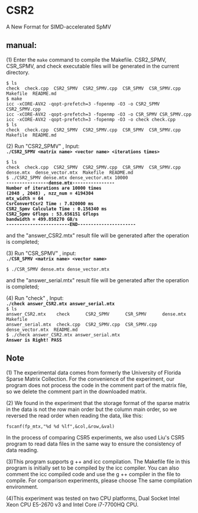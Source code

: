 # CSR2
A New Format for SIMD-accelerated SpMV

## manual:

(1) Enter the `make` command to compile the Makefile. CSR2_SPMV, CSR_SPMV, and check executable files will be generated in the current directory.  
  
`$ ls`  
`check  check.cpp  CSR2_SPMV  CSR2_SPMV.cpp  CSR_SPMV  CSR_SPMV.cpp  Makefile  README.md`  
`$ make`  
`icc -xCORE-AVX2 -qopt-prefetch=3 -fopenmp -O3 -o CSR2_SPMV CSR2_SPMV.cpp`  
`icc -xCORE-AVX2 -qopt-prefetch=3 -fopenmp -O3 -o CSR_SPMV CSR_SPMV.cpp`  
`icc -xCORE-AVX2 -qopt-prefetch=3 -fopenmp -O3 -o check check.cpp`  
`$ ls`   
`check  check.cpp  CSR2_SPMV  CSR2_SPMV.cpp  CSR_SPMV  CSR_SPMV.cpp  Makefile  README.md`  
  
(2) Run "CSR2_SPMV" , Input:  
**`./CSR2_SPMV <matrix name> <vector name> <iterations times>`**  
  
`$ ls`  
`check  check.cpp  CSR2_SPMV  CSR2_SPMV.cpp  CSR_SPMV  CSR_SPMV.cpp  dense.mtx  dense_vector.mtx  Makefile  README.md`  
`$ ./CSR2_SPMV dense.mtx dense_vector.mtx 10000`  
**`----------------dense.mtx----------------`  
`Number of iterations are 10000 times`  
`(2048 , 2048) , nzz_num = 4194304`  
`mtx_width = 64`  
`CsrConvertCsr2 Time : 7.020000 ms`  
`CSR2_Spmv Calculate Time : 0.156340 ms`  
`CSR2_Spmv Gflops : 53.656151 Gflops`  
`bandwidth = 499.858270 GB/s`  
`------------------------END----------------------`**  
  
and the "answer_CSR2.mtx" result file will be generated after the operation is completed;  
  
(3) Run "CSR_SPMV" , input:  
                    **`./CSR_SPMV <matrix name> <vector name>`**  
  
`$ ./CSR_SPMV dense.mtx dense_vector.mtx`  
  
and the "answer_serial.mtx" result file will be generated after the operation is completed;  

(4) Run "check" , Input:  
                    **`./check answer_CSR2.mtx answer_serial.mtx`**  
`$ ls`  
`answer_CSR2.mtx    check      CSR2_SPMV      CSR_SPMV      dense.mtx         Makefile`  
`answer_serial.mtx  check.cpp  CSR2_SPMV.cpp  CSR_SPMV.cpp  dense_vector.mtx  README.md`  
`$ ./check answer_CSR2.mtx answer_serial.mtx`  
**`Answer is Right! PASS`**  

## Note

(1) The experimental data comes from formerly the University of Florida Sparse Matrix Collection. For the convenience of the experiment, our program does not process the code in the comment part of the matrix file, so we delete the comment part in the downloaded matrix.  
  
(2) We found in the experiment that the storage format of the sparse matrix in the data is not the row main order but the column main order, so we reversed the read order when reading the data, like this:  
  
```fscanf(fp_mtx,"%d %d %lf",&col,&row,&val)```  
  
In the process of comparing CSR5 experiments, we also used Liu's CSR5 program to read data files in the same way to ensure the consistency of data reading.

(3)This program supports g ++ and icc compilation. The Makefile file in this program is initially set to be compiled by the icc compiler. You can also comment the icc compiled code and use the g ++ compiler in the file to compile. For comparison experiments, please choose The same compilation environment.  
  
(4)This experiment was tested on two CPU platforms, Dual Socket Intel Xeon CPU E5-2670 v3 and Intel Core i7-7700HQ CPU.  
  
